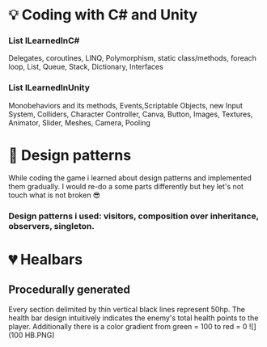 # 💡 Coding with C# and Unity
### List<things> ILearnedInC#
Delegates, coroutines, LINQ, Polymorphism, static class/methods, foreach loop, List, Queue, Stack, Dictionary, Interfaces
### List<things> ILearnedInUnity
Monobehaviors and its methods, Events,Scriptable Objects, new Input System, Colliders, Character Controller, Canva, 
Button, Images, Textures, Animator, Slider, Meshes, Camera, Pooling


# 🌇 Design patterns
While coding the game i learned about design patterns and implemented them gradually.
I would re-do a some parts differently but hey let's not touch what is not broken 😎
### Design patterns i used: visitors, composition over inheritance, observers, singleton.

# 💔 Healbars
## Procedurally generated
Every section delimited by thin vertical black lines represent 50hp.
The health bar design intuitively indicates the enemy's total health points to the player.
Additionally there is a color gradient from green = 100 to red = 0
![](100 HB.PNG)


